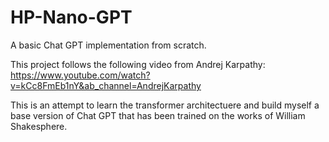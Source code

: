 # HP-Nano-GPT
A basic Chat GPT implementation from scratch.

This project follows the following video from Andrej Karpathy:
https://www.youtube.com/watch?v=kCc8FmEb1nY&ab_channel=AndrejKarpathy

This is an attempt to learn the transformer architectuere and build myself a base version of Chat GPT that has been trained on the works of William Shakesphere.

